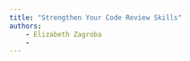 ```yaml
---
title: "Strengthen Your Code Review Skills"
authors:
    - Elizabeth Zagroba
    -                            
---
```


